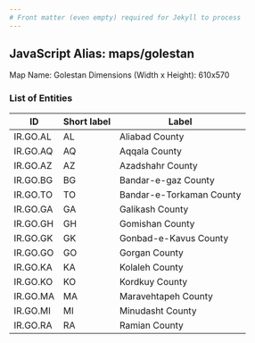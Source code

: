```yaml
---
# Front matter (even empty) required for Jekyll to process
---
```


## JavaScript Alias: maps/golestan

Map Name: Golestan
Dimensions (Width x Height): 610x570





### List of Entities

ID | Short label | Label
---|---|---|
IR.GO.AL|AL|Aliabad County
IR.GO.AQ|AQ|Aqqala County
IR.GO.AZ|AZ|Azadshahr County
IR.GO.BG|BG|Bandar-e-gaz County
IR.GO.TO|TO|Bandar-e-Torkaman County
IR.GO.GA|GA|Galikash County
IR.GO.GH|GH|Gomishan County
IR.GO.GK|GK|Gonbad-e-Kavus County
IR.GO.GO|GO|Gorgan County
IR.GO.KA|KA|Kolaleh County
IR.GO.KO|KO|Kordkuy County
IR.GO.MA|MA|Maravehtapeh County
IR.GO.MI|MI|Minudasht County
IR.GO.RA|RA|Ramian County
